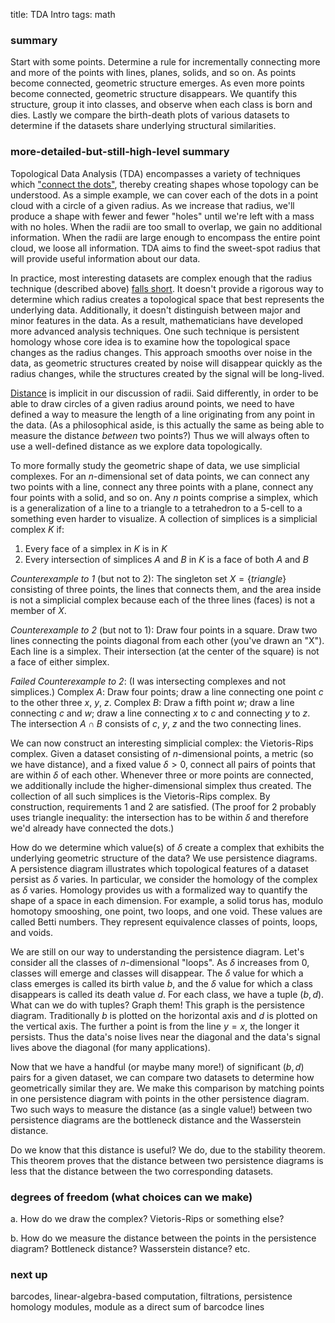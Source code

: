 title: TDA Intro
tags: math

### summary

Start with some points. Determine a rule for incrementally connecting more and more of the points with lines, planes, solids, and so on. As points become connected, geometric structure emerges. As even more points become connected, geometric structure disappears. We quantify this structure, group it into classes, and observe when each class is born and dies. Lastly we compare the birth-death plots of various datasets to determine if the datasets share underlying structural similarities.

### more-detailed-but-still-high-level summary

Topological Data Analysis (TDA) encompasses a variety of techniques which ["connect the dots"](https://arxiv.org/abs/2004.07036), thereby creating shapes whose topology can be understood. As a simple example, we can cover each of the dots in a point cloud with a circle of a given radius. As we increase that radius, we'll produce a shape with fewer and fewer "holes" until we're left with a mass with no holes. When the radii are too small to overlap, we gain no additional information. When the radii are large enough to encompass the entire point cloud, we loose all information. TDA aims to find the sweet-spot radius that will provide useful information about our data.

In practice, most interesting datasets are complex enough that the radius technique (described above) [falls short](https://www.ias.edu/ideas/2013/lesnick-topological-data-analysis). It doesn't provide a rigorous way to determine which radius creates a topological space that best represents the underlying data. Additionally, it doesn't distinguish between major and minor features in the data. As a result, mathematicians have developed more advanced analysis techniques. One such technique is persistent homology whose core idea is to examine how the topological space changes as the radius changes. This approach smooths over noise in the data, as geometric structures created by noise will disappear quickly as the radius changes, while the structures created by the signal will be long-lived. 

[Distance](https://learning-analytics.info/index.php/JLA/article/view/5196/6089) is implicit in our discussion of radii. Said differently, in order to be able to draw circles of a given radius around points, we need to have defined a way to measure the length of a line originating from any point in the data. (As a philosophical aside, is this actually the same as being able to measure the distance _between_ two points?) Thus we will always often to use a well-defined distance as we explore data topologically.

To more formally study the geometric shape of data, we use simplicial complexes. For an $n$-dimensional set of data points, we can connect any two points with a line, connect any three points with a plane, connect any four points with a solid, and so on. Any $n$ points comprise a simplex, which is a generalization of a line to a triangle to a tetrahedron to a 5-cell to a something even harder to visualize. A collection of simplices is a simplicial complex $K$ if:

1. Every face of a simplex in $K$ is in $K$
2. Every intersection of simplices $A$ and $B$ in $K$ is a face of both $A$ and $B$

_Counterexample to 1_ (but not to 2): The singleton set $X = \{ triangle \}$ consisting of three points, the lines that connects them, and the area inside is not a simplicial complex because each of the three lines (faces) is not a member of $X$.

_Counterexample to 2_ (but not to 1): Draw four points in a square. Draw two lines connecting the points diagonal from each other (you've drawn an "X"). Each line is a simplex. Their intersection (at the center of the square) is not a face of either simplex.

_Failed Counterexample to 2_: (I was intersecting complexes and not simplices.) Complex $A$: Draw four points; draw a line connecting one point $c$ to the other three $x$, $y$, $z$. Complex $B$: Draw a fifth point $w$; draw a line connecting $c$ and $w$; draw a line connecting $x$ to $c$ and connecting $y$ to $z$. The intersection $A \cap B$ consists of $c$, $y$, $z$ and the two connecting lines.

We can now construct an interesting simplicial complex: the Vietoris-Rips complex. Given a dataset consisting of $n$-dimensional points, a metric (so we have distance), and a fixed value $\delta > 0$, connect all pairs of points that are within $\delta$ of each other. Whenever three or more points are connected, we additionally include the higher-dimensional simplex thus created. The collection of all such simplices is the Vietoris-Rips complex. By construction, requirements 1 and 2 are satisfied. (The proof for 2 probably uses triangle inequality: the intersection has to be within $\delta$ and therefore we'd already have connected the dots.)

How do we determine which value(s) of $\delta$ create a complex that exhibits the underlying geometric structure of the data? We use persistence diagrams. A persistence diagram illustrates which topological features of a dataset persist as $\delta$ varies. In particular, we consider the homology of the complex as $\delta$ varies. Homology provides us with a formalized way to quantify the shape of a space in each dimension. For example, a solid torus has, modulo homotopy smooshing, one point, two loops, and one void. These values are called Betti numbers. They represent equivalence classes of points, loops, and voids.

We are still on our way to understanding the persistence diagram. Let's consider all the classes of $n$-dimensional "loops". As $\delta$ increases from 0, classes will emerge and classes will disappear. The $\delta$ value for which a class emerges is called its birth value $b$, and the $\delta$ value for which a class disappears is called its death value $d$. For each class, we have a tuple $(b,d)$. What can we do with tuples? Graph them! This graph is the persistence diagram. Traditionally $b$ is plotted on the horizontal axis and $d$ is plotted on the vertical axis. The further a point is from the line $y=x$, the longer it persists. Thus the data's noise lives near the diagonal and the data's signal lives above the diagonal (for many applications).

Now that we have a handful (or maybe many more!) of significant $(b,d)$ pairs for a given dataset, we can compare two datasets to determine how geometrically similar they are. We make this comparison by matching points in one persistence diagram with points in the other persistence diagram. Two such ways to measure the distance (as a single value!) between two persistence diagrams are the bottleneck distance and the Wasserstein distance.

Do we know that this distance is useful? We do, due to the stability theorem. This theorem proves that the distance between two persistence diagrams is less that the distance between the two corresponding datasets.

### degrees of freedom (what choices can we make)

a. How do we draw the complex? Vietoris-Rips or something else?

b. How do we measure the distance between the points in the persistence diagram? Bottleneck distance? Wasserstein distance? etc.

### next up

barcodes, linear-algebra-based computation, filtrations, persistence homology modules, module as a direct sum of barcodce lines
